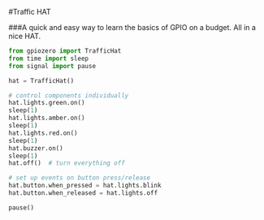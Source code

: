 <!--
---
name: Traffic HAT
class: board
type: multi
formfactor: HAT
manufacturer: Ryanteck
description: A quick and easy way to learn the basics of GPIO on a budget
url: http://www.ryanteck.uk/store/traffichat
buy: http://www.ryanteck.uk/store/traffichat
image: 'traffic-hat.png'
pincount: 40
eeprom: yes
power:
  '1':
  '2':
ground:
  '6':
  '9':
  '14':
  '20':
  '25':
  '30':
  '34':
  '39':
pin:
  '15':
    name: LED1 / Green
    direction: output
    active: high
  '16':
    name: LED2 / Amber
    direction: output
    active: high
  '18':
    name: LED3 / Red
    direction: output
    active: high
  '22':
    name: Button
    direction: input
    active: high
  '29':
    name: Buzzer
    direction: output
    active: high
-->
#Traffic HAT

###A quick and easy way to learn the basics of GPIO on a budget. All in a nice HAT.

```python
from gpiozero import TrafficHat
from time import sleep
from signal import pause

hat = TrafficHat()

# control components individually
hat.lights.green.on()
sleep(1)
hat.lights.amber.on()
sleep(1)
hat.lights.red.on()
sleep(1)
hat.buzzer.on()
sleep(1)
hat.off()  # turn everything off

# set up events on button press/release
hat.button.when_pressed = hat.lights.blink
hat.button.when_released = hat.lights.off

pause()
```
